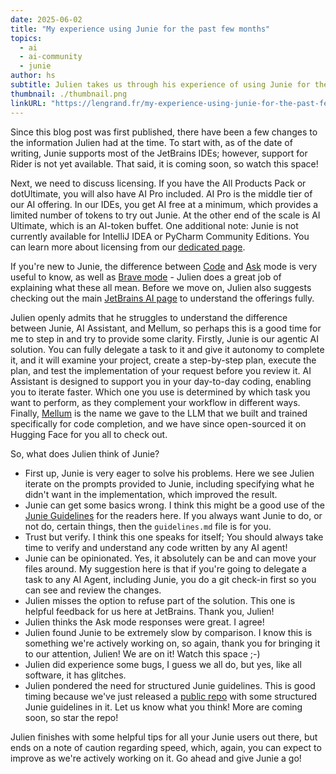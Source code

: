 ```yaml
---
date: 2025-06-02
title: "My experience using Junie for the past few months"
topics:
  - ai
  - ai-community
  - junie
author: hs
subtitle: Julien takes us through his experience of using Junie for the first time.
thumbnail: ./thumbnail.png
linkURL: "https://lengrand.fr/my-experience-using-junie-for-the-past-few-months/"
---
```


Since this blog post was first published, there have been a few changes to the information Julien had at the time. To start with, as of the date of writing, Junie supports most of the JetBrains IDEs; however, support for Rider is not yet available. That said, it is coming soon, so watch this space!

Next, we need to discuss licensing. If you have the All Products Pack or dotUltimate, you will also have AI Pro included. AI Pro is the middle tier of our AI offering. In our IDEs, you get AI free at a minimum, which provides a limited number of tokens to try out Junie. At the other end of the scale is AI Ultimate, which is an AI-token buffet. One additional note: Junie is not currently available for IntelliJ IDEA or PyCharm Community Editions. You can learn more about licensing from our [dedicated page](https://www.jetbrains.com/help/ai-assistant/licensing-and-subscriptions.html).

If you're new to Junie, the difference between [Code](https://www.jetbrains.com/help/junie/code-mode.html) and [Ask](https://www.jetbrains.com/help/junie/ask-mode.html) mode is very useful to know, as well as [Brave mode](https://www.jetbrains.com/help/junie/code-mode.html#brave-mode) - Julien does a great job of explaining what these all mean. Before we move on, Julien also suggests checking out the main [JetBrains AI page](https://www.jetbrains.com/ai/) to understand the offerings fully.

Julien openly admits that he struggles to understand the difference between Junie, AI Assistant, and Mellum, so perhaps this is a good time for me to step in and try to provide some clarity. Firstly, Junie is our agentic AI solution. You can fully delegate a task to it and give it autonomy to complete it, and it will examine your project, create a step-by-step plan, execute the plan, and test the implementation of your request before you review it. AI Assistant is designed to support you in your day-to-day coding, enabling you to iterate faster. Which one you use is determined by which task you want to perform, as they complement your workflow in different ways. Finally, [Mellum](https://huggingface.co/JetBrains/Mellum-4b-base) is the name we gave to the LLM that we built and trained specifically for code completion, and we have since open-sourced it on Hugging Face for you all to check out.

So, what does Julien think of Junie?

- First up, Junie is very eager to solve his problems. Here we see Julien iterate on the prompts provided to Junie, including specifying what he didn't want in the implementation, which improved the result.
- Junie can get some basics wrong. I think this might be a good use of the [Junie Guidelines](https://www.jetbrains.com/help/junie/customize-guidelines.html) for the readers here. If you always want Junie to do, or not do, certain things, then the `guidelines.md` file is for you.
- Trust but verify. I think this one speaks for itself; You should always take time to verify and understand any code written by any AI agent!
- Junie can be opinionated. Yes, it absolutely can be and can move your files around. My suggestion here is that if you're going to delegate a task to any AI Agent, including Junie, you do a git check-in first so you can see and review the changes.
- Julien misses the option to refuse part of the solution. This one is helpful feedback for us here at JetBrains. Thank you, Julien!
- Julien thinks the Ask mode responses were great. I agree!
- Julien found Junie to be extremely slow by comparison. I know this is something we're actively working on, so again, thank you for bringing it to our attention, Julien! We are on it! Watch this space ;-)
- Julien did experience some bugs, I guess we all do, but yes, like all software, it has glitches.
- Julien pondered the need for structured Junie guidelines. This is good timing because we've just released a [public repo](https://github.com/JetBrains/junie-guidelines) with some structured Junie guidelines in it. Let us know what you think! More are coming soon, so star the repo!

Julien finishes with some helpful tips for all your Junie users out there, but ends on a note of caution regarding speed, which, again, you can expect to improve as we're actively working on it. Go ahead and give Junie a go!
